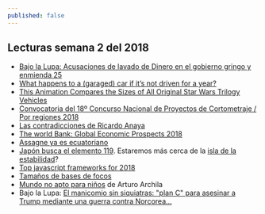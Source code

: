 ```yaml
---
published: false
---
```

## Lecturas semana 2 del 2018

- [Bajo la Lupa: Acusaciones de lavado de Dinero en el gobierno gringo y enmienda 25](http://www.jornada.unam.mx/2018/01/07/opinion/009o1pol?partner=rss)
- [What happens to a (garaged) car if it’s not driven for a year?](https://www.quora.com/What-happens-to-a-garaged-car-if-it%E2%80%99s-not-driven-for-a-year)
- [This Animation Compares the Sizes of All Original Star Wars Trilogy Vehicles](https://interestingengineering.com/video/this-animation-compares-the-sizes-of-all-original-star-wars-trilogy-vehicles)
- [Convocatoria del 18º Concurso Nacional de Proyectos de Cortometraje / Por regiones 2018](http://www.imcine.gob.mx/estimulos-y-apoyos/convocatorias/18o-concurso-nacional-de-proyectos-de-cortometraje-slash-por-regiones-2018)
- [Las contradicciones de Ricardo Anaya](https://twitter.com/VerdadCallada/status/951124436278792192/video/1)
- [The world Bank: Global Economic Prospects 2018](http://www.worldbank.org/en/publication/global-economic-prospects)
- [Assagne ya es ecuatoriano](https://actualidad.rt.com/actualidad/259589-julian-assange-nacionalizado-cedula-ecuador)
- [Japón busca el elemento 119](https://actualidad.rt.com/actualidad/259589-julian-assange-nacionalizado-cedula-ecuador). Estaremos más cerca de la [isla de la estabilidad](https://es.wikipedia.org/wiki/Isla_de_estabilidad)?
- [Top javascript frameworks for 2018](https://hackernoon.com/the-top-javascript-trends-to-watch-in-2018-a8437dd94425)
- [Tamaños de bases de focos](https://www.bronsondesign.com/blog/what-is-an-e12-or-e26-light-bulb/)
- [Mundo no apto para niños](https://www.youtube.com/watch?v=RibRL4nle9A) de Arturo Archila
- Bajo la Lupa: [El manicomio sin siquiatras: "plan C" para asesinar a Trump mediante una guerra contra Norcorea...](http://www.jornada.unam.mx/2018/01/10/opinion/014o1pol)

